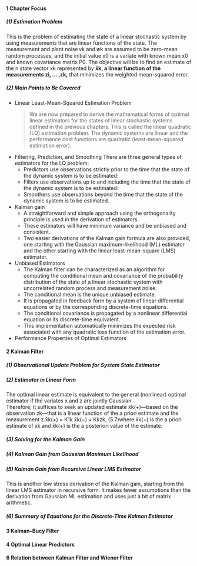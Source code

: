 #### 1 Chapter Focus
##### (1) Estimation Problem
This is the problem of estimating the state of a linear stochastic system by using measurements that are linear functions of the state.  The measurement and plant noise 𝑣k and 𝑤k are assumed to be zero-mean random processes, and the initial value x0 is a variate with known mean x0 and known covariance matrix P0. 
The objective will be to find an estimate of the n state vector xk represented by __x̂k, a linear function of the measurements zi, … ,zk,__ that minimizes the weighted mean-squared error.
##### (2) Main Points to Be Covered
- Linear Least-Mean-Squared Estimation Problem 
  > We are now prepared to derive the mathematical forms of optimal linear estimators for the states of linear stochastic systems defined in the previous chapters. This is called the linear quadratic (LQ) estimation problem. The dynamic systems are linear and the performance cost functions are quadratic (least-mean-squared estimation error).  
- Filtering, Prediction, and Smoothing 
There are three general types of estimators for the LQ problem:
  - Predictors use observations strictly prior to the time that the state of the dynamic system is to be estimated:  
  - Filters use observations up to and including the time that the state of the dynamic system is to be estimated:
  - Smoothers use observations beyond the time that the state of the dynamic system is to be estimated.  
- Kalman gain 
  - A straightforward and simple approach using the orthogonality principle is used in the derivation of estimators. 
  - These estimators will have minimum variance and be unbiased and consistent.
  - Two easier derivations of the Kalman gain formula are also provided, one starting with the Gaussian maximum-likelihood (ML) estimator and the other starting with the linear least-mean-square (LMS) estimator.
- Unbiased Estimators 
  - The Kalman filter can be characterized as an algorithm for computing the conditional mean and covariance of the probability distribution of the state of a linear stochastic system with uncorrelated random process and measurement noise. 
  - The conditional mean is the unique unbiased estimate.
  - It is propagated in feedback form by a system of linear differential equations or by the corresponding discrete-time equations. 
  - The conditional covariance is propagated by a nonlinear differential equation or its discrete-time equivalent. 
  - This implementation automatically minimizes the expected risk associated with any quadratic loss function of the estimation error.
- Performance Properties of Optimal Estimators  
#### 2 Kalman Filter  
##### (1) Observational Update Problem for System State Estimator  
##### (2) Estimator in Linear Form  
The optimal linear estimate is equivalent to the general (nonlinear) optimal estimator if the variates x and z are jointly Gaussian.  
Therefore, it suffices to seek an updated estimate x̂k(+)—based on the observation zk—that is a linear function of the a priori estimate and the measurement z.x̂k(+) = K1k x̂k(−) + Kkzk, (5.7)where x̂k(−) is the a priori estimate of xk and x̂k(+) is the a posteriori value of the estimate.  
##### (3) Solving for the Kalman Gain  
##### (4) Kalman Gain from Gaussian Maximum Likelihood  
##### (5) Kalman Gain from Recursive Linear LMS Estimator
This is another low stress derivation of the Kalman gain, starting from the linear LMS estimator in recursive form. It makes fewer assumptions than the derivation from Gaussian ML estimation and uses just a bit of matrix arithmetic.  
##### (6) Summary of Equations for the Discrete-Time Kalman Estimator  
#### 3 Kalman–Bucy Filter  
#### 4 Optimal Linear Predictors  

#### 6 Relation between  Kalman Filter and Wiener Filter

